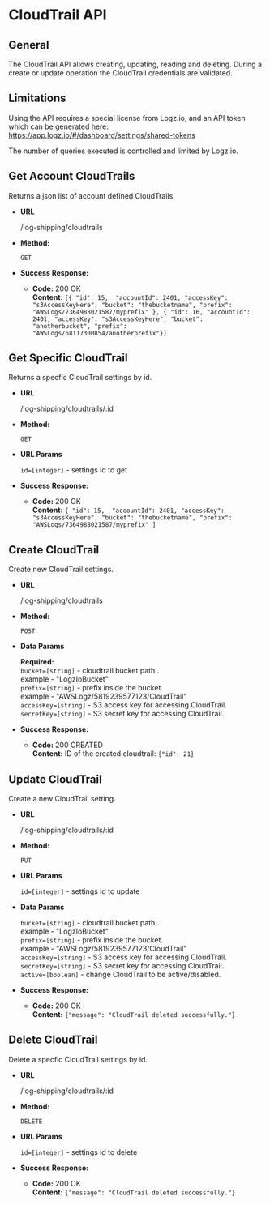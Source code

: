 # CloudTrail API

## General
The CloudTrail API allows creating, updating, reading and deleting.
During a create or update operation the CloudTrail credentials are validated.

## Limitations
Using the API requires a special license from Logz.io, and an API token which can be generated here: https://app.logz.io/#/dashboard/settings/shared-tokens 

The number of queries executed is controlled and limited by Logz.io.


**Get Account CloudTrails**
----
  Returns a json list of account defined CloudTrails.

* **URL**

  /log-shipping/cloudtrails

* **Method:**

  `GET`

* **Success Response:**

  * **Code:** 200 OK <br />
    **Content:** `[{
    	"id": 15, 
    	"accountId": 2401,
    	"accessKey": "s3AccessKeyHere",
    	"bucket": "thebucketname",
    	"prefix": "AWSLogs/7364988021587/myprefix"
    }, { "id": 16, "accountId": 2401, "accessKey": "s3AccessKeyHere", "bucket": "anotherbucket", "prefix": "AWSLogs/68117300854/anotherprefix"}]`


**Get Specific CloudTrail**
----
  Returns a specfic CloudTrail settings by id.

* **URL**

  /log-shipping/cloudtrails/:id

* **Method:**

  `GET`

*  **URL Params**
 
   `id=[integer]` - settings id to get

* **Success Response:**

  * **Code:** 200 OK <br />
    **Content:** `{
    	"id": 15, 
    	"accountId": 2401,
    	"accessKey": "s3AccessKeyHere",
    	"bucket": "thebucketname",
    	"prefix": "AWSLogs/7364988021587/myprefix"
    ]`

**Create CloudTrail**
----
  Create new CloudTrail settings.

* **URL**

  /log-shipping/cloudtrails

* **Method:**

  `POST`

*  **Data Params**

	**Required:** <br />
   `bucket=[string]` - cloudtrail bucket path . <br />
   		example - "LogzIoBucket" <br />
   `prefix=[string]` - prefix inside the bucket. <br />
   		example - "AWSLogz/5819239577123/CloudTrail" <br />
   `accessKey=[string]` - S3 access key for accessing CloudTrail. <br />
   `secretKey=[string]` - S3 secret key for accessing CloudTrail. <br />

* **Success Response:**

  * **Code:** 200 CREATED <br />
    **Content:** ID of the created cloudtrail:
    	`{"id": 21}`

**Update CloudTrail**
----
  Create a new CloudTrail setting.

* **URL**

  /log-shipping/cloudtrails/:id

* **Method:**

  `PUT`

*  **URL Params**
 
   `id=[integer]` - settings id to update

*  **Data Params** 

   `bucket=[string]` - cloudtrail bucket path . <br />
   		example - "LogzIoBucket" <br />
   `prefix=[string]` - prefix inside the bucket. <br />
   		example - "AWSLogz/5819239577123/CloudTrail" <br />
   `accessKey=[string]` - S3 access key for accessing CloudTrail. <br />
   `secretKey=[string]` - S3 secret key for accessing CloudTrail. <br />
   `active=[boolean]` - change CloudTrail to be active/disabled. <br />

* **Success Response:**

  * **Code:** 200 OK <br />
    **Content:** `{"message": "CloudTrail deleted successfully."}`

**Delete CloudTrail**
----
  Delete a specfic CloudTrail settings by id.

* **URL**

  /log-shipping/cloudtrails/:id

* **Method:**

  `DELETE`

*  **URL Params**
 
   `id=[integer]` - settings id to delete

* **Success Response:**

  * **Code:** 200 OK <br />
    **Content:** `{"message": "CloudTrail deleted successfully."}`